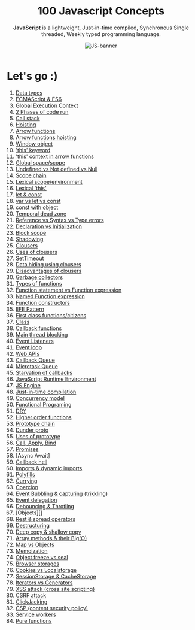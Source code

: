 <div align="center">
  <h1>100 Javascript Concepts</h1>
  
  <p><b>JavaScript</b> is a lightweight, Just-in-time compiled, Synchronous Single threaded, Weekly typed programming language.</p>
  
  <img src="https://getflywheel.com/layout/wp-content/uploads/2019/02/The_Best_Java_Script_Libraries_1800x500-1.jpg" alt="JS-banner">
</div>

<br>

# Let's go :)

1. [Data types](#1-data-types)
2. [ECMAScript & ES6](#2-ECMAScript-&-ES6)
3. [Global Execution Context](#3-Global-Execution-Context)
4. [2 Phases of code run](#4-2-Phases-of-code-run)
5. [Call stack](#5-Call-stack)
6. [Hoisting]()
7. [Arrow functions]()
8. [Arrow functions hoisting]()
9. [Window object]()
10. ['this' keyword]()
11. ['this' context in arrow functions]()
12. [Global space/scope]()
13. [Undefined vs Not defined vs Null]()
14. [Scope chain]()
15. [Lexical scope/environment]()
16. [Lexical 'this']()
17. [let & const]()
18. [var vs let vs const]()
19. [const with object]()
20. [Temporal dead zone]()
21. [Reference vs Syntax vs Type errors]()
22. [Declaration vs Initialization]()
23. [Block scope]()
24. [Shadowing]()
25. [Clousers]()
26. [Uses of clousers]()
27. [SetTimeout]()
28. [Data hiding using clousers]()
29. [Disadvantages of clousers]()
30. [Garbage collectors]()
31. [Types of functions]()
32. [Function statement vs Function expression]()
33. [Named Function expression]()
34. [Function constructors]()
35. [IIFE Pattern]()
36. [First class functions/citizens]()
37. [Class]()
38. [Callback functions]()
39. [Main thread blocking]()
40. [Event Listeners]()
41. [Event loop]()
42. [Web APIs]()
43. [Callback Queue]()
44. [Microtask Queue]()
45. [Starvation of callbacks]()
46. [JavaScript Runtime Environment]()
47. [JS Engine]()
48. [Just-in-time compilation]()
49. [Concurrency model]()
50. [Functional Programing]()
51. [DRY]()
52. [Higher order functions]()
53. [Prototype chain]()
54. [Dunder proto]()
55. [Uses of prototype]()
56. [Call, Apply, Bind]()
57. [Promises]()
58. [Async Await]
59. [Callback hell]()
60. [Imports & dynamic imports]()
61. [Polyfills]()
62. [Currying]()
63. [Coercion]()
64. [Event Bubbling & capturing (trikkling)]()
65. [Event delegation]()
66. [Debouncing & Throtling]()
67. [Objects][]
68. [Rest & spread operators]()
69. [Destructuring]()
70. [Deep copy & shallow copy]()
71. [Array methods & their Big(O)]()
72. [Map vs Objects]()
73. [Memoization]()
74. [Object freeze vs seal]()
75. [Browser storages]()
76. [Cookies vs Localstorage]()
77. [SessionStorage & CacheStorage]()
78. [Iterators vs Generators]()
79. [XSS attack (cross site scripting)]()
80. [CSRF attack]()
81. [ClickJacking]()
82. [CSP (content security policy)]()
83. [Service workers]()
84. [Pure functions]()







<!-- 
### 1. Data types
### 2. ECMAScript & ES6
### 3. Global Execution Context
### 4. 2 Phases of code run
### 5. Call stack -->
